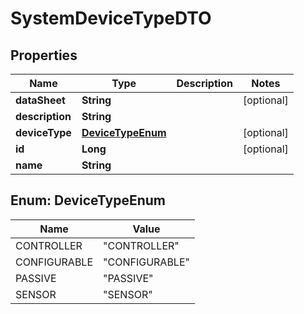 # SystemDeviceTypeDTO

## Properties
Name | Type | Description | Notes
------------ | ------------- | ------------- | -------------
**dataSheet** | **String** |  |  [optional]
**description** | **String** |  | 
**deviceType** | [**DeviceTypeEnum**](#DeviceTypeEnum) |  |  [optional]
**id** | **Long** |  |  [optional]
**name** | **String** |  | 

<a name="DeviceTypeEnum"></a>
## Enum: DeviceTypeEnum
Name | Value
---- | -----
CONTROLLER | &quot;CONTROLLER&quot;
CONFIGURABLE | &quot;CONFIGURABLE&quot;
PASSIVE | &quot;PASSIVE&quot;
SENSOR | &quot;SENSOR&quot;
